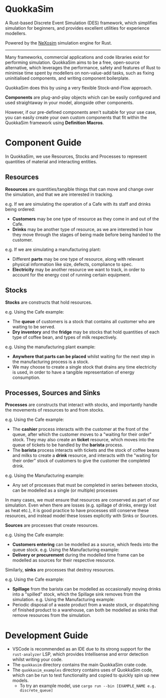 # QuokkaSim

A Rust-based Discrete Event Simulation (DES) framework, which simplifies simulation for beginners, and provides excellent utilities for experience modellers.

Powered by the [NeXosim](https://github.com/asynchronics/nexosim) simulation engine for Rust.

---

Many frameworks, commercial applications and code libraries exist for performing simulation. QuokkaSim aims to be a free, open-source alternative, which leverages the performance, safety and features of Rust to minimise time spent by modellers on non-value-add tasks, such as fixing uninitialised components, and writing component boilerplate.

QuokkaSim does this by using a very flexible Stock-and-Flow approach.

**Components** are plug-and-play objects which can be easily configured and used straightaway in your model, alongside other components.

However, if our pre-defined components aren't suitable for your use case, you can easily create your own custom components that fit within the QuokkaSim framework using **Definition Macros**.

# Component Guide

In QuokkaSim, we use Resources, Stocks and Processes to represent quantities of material and  interacting entities.

## Resources

**Resources** are quantities/tangible things that can move and change over the simulation, and that we are interested in tracking.

e.g. If we are simulating the operation of a Cafe with its staff and drinks being ordered:
- **Customers** may be one type of resource as they come in and out of the Cafe.
- **Drinks** may be another type of resource, as we are interested in how they move through the stages of being made before being handed to the customer.

e.g. If we are simulating a manufacturing plant:
- Different **parts** may be one type of resource, along with relevant physical information like size, defects, compliance to spec.
- **Electricity** may be another resource we want to track, in order to account for the energy cost of running certain equipment.

## Stocks

**Stocks** are constructs that hold resources.

e.g. Using the Cafe example:
- The **queue** of customers is a stock that contains all customer who are waiting to be served.
- **Dry inventory** and the **fridge** may be stocks that hold quantities of each type of coffee bean, and types of milk respectively.

e.g. Using the manufacturing plant example:
- **Anywhere that parts can be placed** whilst waiting for the next step in the manufacturing process is a stock.
- We may choose to create a single stock that drains any time electricity is used, in order to have a tangible representation of energy consumption.

## Processes, Sources and Sinks

**Processes** are constructs that interact with stocks, and importantly handle the movements of resources to and from stocks.

e.g. Using the Cafe example:
- The **cashier** process interacts with the customer at the front of the queue, after which the customer moves to a "waiting for their order" stock. They may also create an **ticket** resource, which moves into the queue of tickets to be handled by the **barista** process.
- The **barista** process interacts with tickets and the stock of coffee beans and milks to create a **drink** resource, and interacts with the "waiting for their order" stock of customers to give the customer the completed drink.

e.g. Using the Manufacturing example:
- Any set of processes that must be completed in series between stocks, can be modelled as a single (or multiple) processes

In many cases, we must ensure that resources are conserved as part of our simulation. Even when there are losses (e.g. spillage of drinks, energy lost as heat etc.), it is good practice to have processes still conserve these resources, and instead model these losses explicitly with Sinks or Sources.

**Sources** are processes that create resources.

e.g. Using the Cafe example:
- **Customers entering** can be modelled as a source, which feeds into the queue stock.
e.g. Using the Manufacturing example:
- **Delivery or procurement** during the modelled time frame can be modelled as sources for their respective resource.

Similarly, **sinks** are processes that destroy resources.

e.g. Using the Cafe example:
- **Spillage** from the barista can be modelled as occasionally moving drinks into a "spilled" stock, which the Spillage sink removes from the simulation.
e.g. Using the Manufacturing example:
- Periodic disposal of a waste product from a waste stock, or dispatching of finished product to a warehouse, can both be modelled as sinks that remove resources from the simulation.

# Development Guide
- VSCode is recommended as an IDE due to its strong support for the ``rust-analyzer`` LSP, which provides Intellisense and error detection whilst writing your code.
- The ``quokkasim`` directory contains the main QuokkaSim crate code.
- The ``quokkasim_examples`` directory contains uses of QuokkaSim code, which can be run to test functionality and copied to quickly spin up new models.
    - To try an example model, use ``cargo run --bin [EXAMPLE_NAME e.g. discrete_queue]``

